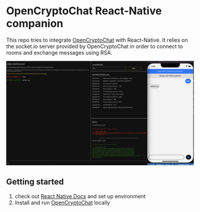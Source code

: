 # OpenCryptoChat React-Native companion

This repo tries to integrate [OpenCryptoChat](https://github.com/triestpa/Open-Cryptochat) with React-Native.
It relies on the socket.io server provided by OpenCryptoChat in order to connect to rooms and exchange messages using RSA.

![Screenshot](https://github.com/mchl18/ReactNativeOpenCryptochat/blob/main/client/demo.png)


## Getting started

1. check out [React Native Docs](https://reactnative.dev/docs/environment-setup) and set up environment
2. Install and run [OpenCryptoChat](https://github.com/triestpa/Open-Cryptochat) locally

